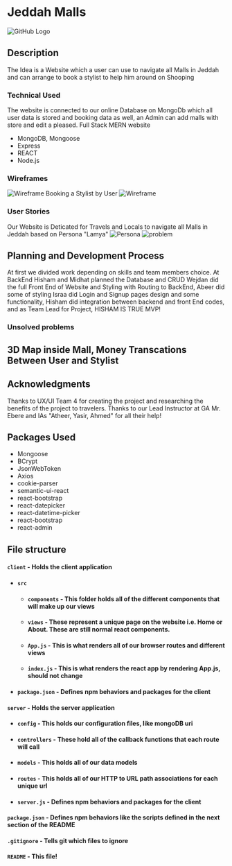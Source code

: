 # Jeddah Malls

![GitHub Logo](https://i.ibb.co/C1FX5tW/Screenshot-from-2019-11-28-08-25-14.png)

## Description

The Idea is a Website which a user can use to navigate all Malls in Jeddah and can arrange to book a stylist to help him around on Shooping

### Technical Used

The website is connected to our online Database on MongoDb which all user data is stored and booking data as well, an Admin can add malls with store and edit a pleased.
Full Stack MERN website

- MongoDB, Mongoose
- Express
- REACT
- Node.js

### Wireframes

![Wireframe](https://i.ibb.co/TY8LKG7/Screenshot-from-2019-11-28-08-50-25.png)
Booking a Stylist by User
![Wireframe](https://i.ibb.co/tLnZ2NZ/Screenshot-from-2019-11-28-08-34-57.png)

### User Stories

Our Website is Deticated for Travels and Locals to navigate all Malls in Jeddah based on Persona "Lamya"
![Persona](https://i.ibb.co/47qJpsg/Screenshot-from-2019-11-28-08-28-52.png)
![problem](https://i.ibb.co/Y87X8Y2/Screenshot-from-2019-11-28-08-29-22.png)

## Planning and Development Process

At first we divided work depending on skills and team members choice. At BackEnd Hisham and Midhat planned the Database and CRUD Wejdan did the full Front End of Website and Styling with Routing to BackEnd, Abeer did some of styling Israa did Login and Signup pages design and some functionality, Hisham did integration between backend and front End codes, and as Team Lead for Project, HISHAM IS TRUE MVP!

### Unsolved problems

## 3D Map inside Mall, Money Transcations Between User and Stylist

## Acknowledgments

Thanks to UX/UI Team 4 for creating the project and researching the benefits of the project to travelers.
Thanks to our Lead Instructor at GA Mr. Ebere and IAs "Atheer, Yasir, Ahmed" for all their help!

## Packages Used

- Mongoose
- BCrypt
- JsonWebToken
- Axios
- cookie-parser
- semantic-ui-react
- react-bootstrap
- react-datepicker
- react-datetime-picker
- react-bootstrap
- react-admin

## File structure

#### `client` - Holds the client application

- #### `src`
  - #### `components` - This folder holds all of the different components that will make up our views
  - #### `views` - These represent a unique page on the website i.e. Home or About. These are still normal react components.
  - #### `App.js` - This is what renders all of our browser routes and different views
  - #### `index.js` - This is what renders the react app by rendering App.js, should not change
- #### `package.json` - Defines npm behaviors and packages for the client

#### `server` - Holds the server application

- #### `config` - This holds our configuration files, like mongoDB uri
- #### `controllers` - These hold all of the callback functions that each route will call
- #### `models` - This holds all of our data models
- #### `routes` - This holds all of our HTTP to URL path associations for each unique url
- #### `server.js` - Defines npm behaviors and packages for the client

#### `package.json` - Defines npm behaviors like the scripts defined in the next section of the README

#### `.gitignore` - Tells git which files to ignore

#### `README` - This file!
